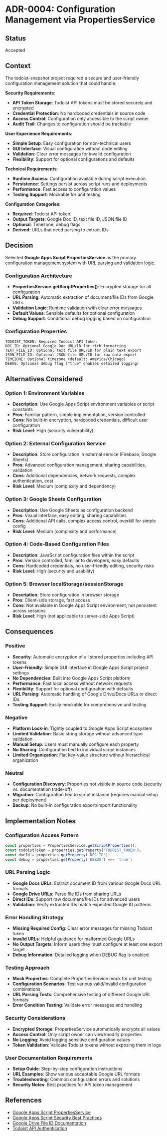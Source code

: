 # ADR-0004: Configuration Management via PropertiesService

## Status
Accepted

## Context
The todoist-snapshot project required a secure and user-friendly configuration management solution that could handle:

**Security Requirements**:
- **API Token Storage**: Todoist API tokens must be stored securely and encrypted
- **Credential Protection**: No hardcoded credentials in source code
- **Access Control**: Configuration only accessible to the script owner
- **Audit Trail**: Changes to configuration should be trackable

**User Experience Requirements**:
- **Simple Setup**: Easy configuration for non-technical users
- **GUI Interface**: Visual configuration without code editing
- **Validation**: Clear error messages for invalid configuration
- **Flexibility**: Support for optional configurations and defaults

**Technical Requirements**:
- **Runtime Access**: Configuration available during script execution
- **Persistence**: Settings persist across script runs and deployments
- **Performance**: Fast access to configuration values
- **Testing Support**: Mockable for unit testing

**Configuration Categories**:
- **Required**: Todoist API token
- **Output Targets**: Google Doc ID, text file ID, JSON file ID
- **Optional**: Timezone, debug flags
- **Derived**: URLs that need parsing to extract IDs

## Decision
Selected **Google Apps Script PropertiesService** as the primary configuration management system with URL parsing and validation logic.

### Configuration Architecture
- **PropertiesService.getScriptProperties()**: Encrypted storage for all configuration
- **URL Parsing**: Automatic extraction of document/file IDs from Google URLs
- **Validation Logic**: Runtime validation with clear error messages
- **Default Values**: Sensible defaults for optional configuration
- **Debug Support**: Conditional debug logging based on configuration

### Configuration Properties
```
TODOIST_TOKEN: Required Todoist API token
DOC_ID: Optional Google Doc URL/ID for rich formatting
TEXT_FILE_ID: Optional text file URL/ID for plain text export
JSON_FILE_ID: Optional JSON file URL/ID for raw data export
TIMEZONE: Optional timezone (default: America/Chicago)
DEBUG: Optional debug flag ("true" enables detailed logging)
```

## Alternatives Considered

### Option 1: Environment Variables
- **Description**: Use Google Apps Script environment variables or script constants
- **Pros**: Familiar pattern, simple implementation, version controlled
- **Cons**: No built-in encryption, hardcoded credentials, difficult user configuration
- **Risk Level**: High (security vulnerability)

### Option 2: External Configuration Service
- **Description**: Store configuration in external service (Firebase, Google Sheets)
- **Pros**: Advanced configuration management, sharing capabilities, validation
- **Cons**: Additional dependencies, network requests, complex authentication, cost
- **Risk Level**: Medium (complexity and dependency)

### Option 3: Google Sheets Configuration
- **Description**: Use Google Sheets as configuration backend
- **Pros**: Visual interface, easy editing, sharing capabilities
- **Cons**: Additional API calls, complex access control, overkill for simple config
- **Risk Level**: Medium (complexity and performance)

### Option 4: Code-Based Configuration Files
- **Description**: JavaScript configuration files within the script
- **Pros**: Version controlled, familiar to developers, easy defaults
- **Cons**: Hardcoded credentials, no user-friendly editing, security risks
- **Risk Level**: High (security and usability)

### Option 5: Browser localStorage/sessionStorage
- **Description**: Store configuration in browser storage
- **Pros**: Client-side storage, fast access
- **Cons**: Not available in Google Apps Script environment, not persistent across sessions
- **Risk Level**: High (not applicable to server-side Apps Script)

## Consequences

### Positive
- **Security**: Automatic encryption of all stored properties including API tokens
- **User-Friendly**: Simple GUI interface in Google Apps Script project settings
- **No Dependencies**: Built into Google Apps Script platform
- **Performance**: Fast local access without network requests
- **Flexibility**: Support for optional configuration with defaults
- **URL Parsing**: Automatic handling of Google Drive/Docs URLs or direct IDs
- **Testing Support**: Easily mockable for comprehensive unit testing

### Negative
- **Platform Lock-in**: Tightly coupled to Google Apps Script ecosystem
- **Limited Validation**: Basic string storage without advanced type validation
- **Manual Setup**: Users must manually configure each property
- **No Sharing**: Configuration tied to individual script instances
- **Limited Organization**: Flat key-value structure without hierarchical organization

### Neutral
- **Configuration Discovery**: Properties not visible in source code (security vs. documentation trade-off)
- **Migration**: Configuration tied to script instance (requires manual setup per deployment)
- **Backup**: No built-in configuration export/import functionality

## Implementation Notes

### Configuration Access Pattern
```javascript
const properties = PropertiesService.getScriptProperties();
const todoistToken = properties.getProperty('TODOIST_TOKEN');
const docId = properties.getProperty('DOC_ID');
const debug = properties.getProperty('DEBUG') === 'true';
```

### URL Parsing Logic
- **Google Docs URLs**: Extract document ID from various Google Docs URL formats
- **Google Drive URLs**: Parse file IDs from sharing URLs
- **Direct IDs**: Support raw document/file IDs for advanced users
- **Validation**: Verify extracted IDs match expected Google ID patterns

### Error Handling Strategy
- **Missing Required Config**: Clear error messages for missing Todoist token
- **Invalid URLs**: Helpful guidance for malformed Google URLs
- **No Output Targets**: Inform users they must configure at least one export target
- **Debug Information**: Detailed logging when DEBUG flag is enabled

### Testing Approach
- **Mock Properties**: Complete PropertiesService mock for unit testing
- **Configuration Scenarios**: Test various valid/invalid configuration combinations
- **URL Parsing Tests**: Comprehensive testing of different Google URL formats
- **Error Condition Testing**: Validate error messages and handling

### Security Considerations
- **Encrypted Storage**: PropertiesService automatically encrypts all values
- **Access Control**: Only script owner can view/modify properties
- **No Logging**: Avoid logging sensitive configuration values
- **Token Validation**: Validate Todoist tokens without exposing them in logs

### User Documentation Requirements
- **Setup Guide**: Step-by-step configuration instructions
- **URL Examples**: Show various acceptable Google URL formats
- **Troubleshooting**: Common configuration errors and solutions
- **Security Notes**: Best practices for API token management

## References
- [Google Apps Script PropertiesService](https://developers.google.com/apps-script/reference/properties/properties-service)
- [Google Apps Script Security Best Practices](https://developers.google.com/apps-script/guides/support/security)
- [Google Drive File ID Documentation](https://developers.google.com/drive/api/guides/about-files)
- [Todoist API Authentication](https://developer.todoist.com/rest/v2/#authentication)